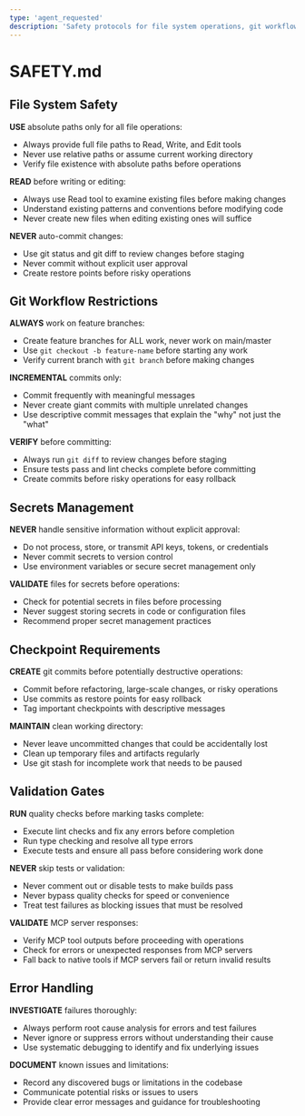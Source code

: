 ```yaml
---
type: 'agent_requested'
description: 'Safety protocols for file system operations, git workflows, secrets management, validation gates, and error handling'
---
```


# SAFETY.md

## File System Safety

**USE** absolute paths only for all file operations:

- Always provide full file paths to Read, Write, and Edit tools
- Never use relative paths or assume current working directory
- Verify file existence with absolute paths before operations

**READ** before writing or editing:

- Always use Read tool to examine existing files before making changes
- Understand existing patterns and conventions before modifying code
- Never create new files when editing existing ones will suffice

**NEVER** auto-commit changes:

- Use git status and git diff to review changes before staging
- Never commit without explicit user approval
- Create restore points before risky operations

## Git Workflow Restrictions

**ALWAYS** work on feature branches:

- Create feature branches for ALL work, never work on main/master
- Use `git checkout -b feature-name` before starting any work
- Verify current branch with `git branch` before making changes

**INCREMENTAL** commits only:

- Commit frequently with meaningful messages
- Never create giant commits with multiple unrelated changes
- Use descriptive commit messages that explain the "why" not just the "what"

**VERIFY** before committing:

- Always run `git diff` to review changes before staging
- Ensure tests pass and lint checks complete before committing
- Create commits before risky operations for easy rollback

## Secrets Management

**NEVER** handle sensitive information without explicit approval:

- Do not process, store, or transmit API keys, tokens, or credentials
- Never commit secrets to version control
- Use environment variables or secure secret management only

**VALIDATE** files for secrets before operations:

- Check for potential secrets in files before processing
- Never suggest storing secrets in code or configuration files
- Recommend proper secret management practices

## Checkpoint Requirements

**CREATE** git commits before potentially destructive operations:

- Commit before refactoring, large-scale changes, or risky operations
- Use commits as restore points for easy rollback
- Tag important checkpoints with descriptive messages

**MAINTAIN** clean working directory:

- Never leave uncommitted changes that could be accidentally lost
- Clean up temporary files and artifacts regularly
- Use git stash for incomplete work that needs to be paused

## Validation Gates

**RUN** quality checks before marking tasks complete:

- Execute lint checks and fix any errors before completion
- Run type checking and resolve all type errors
- Execute tests and ensure all pass before considering work done

**NEVER** skip tests or validation:

- Never comment out or disable tests to make builds pass
- Never bypass quality checks for speed or convenience
- Treat test failures as blocking issues that must be resolved

**VALIDATE** MCP server responses:

- Verify MCP tool outputs before proceeding with operations
- Check for errors or unexpected responses from MCP servers
- Fall back to native tools if MCP servers fail or return invalid results

## Error Handling

**INVESTIGATE** failures thoroughly:

- Always perform root cause analysis for errors and test failures
- Never ignore or suppress errors without understanding their cause
- Use systematic debugging to identify and fix underlying issues

**DOCUMENT** known issues and limitations:

- Record any discovered bugs or limitations in the codebase
- Communicate potential risks or issues to users
- Provide clear error messages and guidance for troubleshooting
